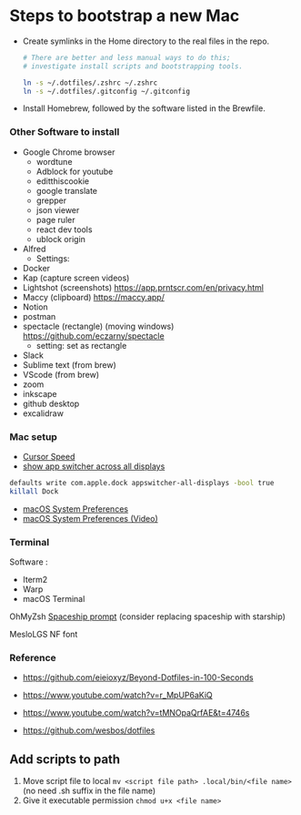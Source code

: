 # Steps to bootstrap a new Mac

- Create symlinks in the Home directory to the real files in the repo.

  ```zsh
  # There are better and less manual ways to do this;
  # investigate install scripts and bootstrapping tools.

  ln -s ~/.dotfiles/.zshrc ~/.zshrc
  ln -s ~/.dotfiles/.gitconfig ~/.gitconfig
  ```

- Install Homebrew, followed by the software listed in the Brewfile.

### Other Software to install

- Google Chrome browser
  - wordtune
  - Adblock for youtube
  - editthiscookie
  - google translate
  - grepper
  - json viewer
  - page ruler
  - react dev tools
  - ublock origin
- Alfred
  - Settings:
- Docker
- Kap (capture screen videos)
- Lightshot (screenshots) https://app.prntscr.com/en/privacy.html
- Maccy (clipboard) https://maccy.app/
- Notion
- postman
- spectacle (rectangle) (moving windows) https://github.com/eczarny/spectacle
  - setting: set as rectangle
- Slack
- Sublime text (from brew)
- VScode (from brew)
- zoom
- inkscape
- github desktop
- excalidraw

### Mac setup

- [Cursor Speed](https://www.maketecheasier.com/adjust-cursor-speed-in-mac/)
- [show app switcher across all displays](https://gist.github.com/jthodge/c4ba15a78fb29671dfa072fe279355f0)

```sh
defaults write com.apple.dock appswitcher-all-displays -bool true
killall Dock
```

- [macOS System Preferences](https://amiryonatan.medium.com/increase-development-productivity-in-macos-c936fce43c17)
- [macOS System Preferences (Video)](https://www.youtube.com/watch?v=2_ZbslLnshw)

### Terminal

Software :

- Iterm2
- Warp
- macOS Terminal

OhMyZsh
[Spaceship prompt](https://github.com/spaceship-prompt/spaceship-prompt) (consider replacing spaceship with starship)

MesloLGS NF font

### Reference

- https://github.com/eieioxyz/Beyond-Dotfiles-in-100-Seconds

- https://www.youtube.com/watch?v=r_MpUP6aKiQ

- https://www.youtube.com/watch?v=tMNOpaQrfAE&t=4746s

- https://github.com/wesbos/dotfiles

## Add scripts to path

1. Move script file to local `mv <script file path> .local/bin/<file name>` (no need .sh suffix in the file name)
2. Give it executable permission `chmod u+x <file name>`
